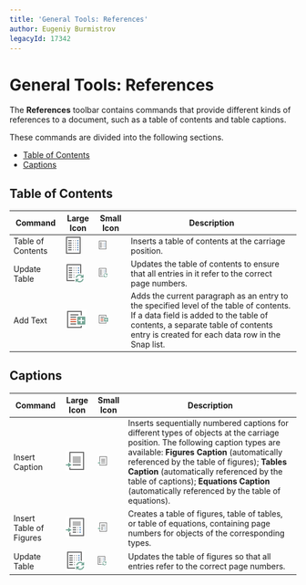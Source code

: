 ```yaml
---
title: 'General Tools: References'
author: Eugeniy Burmistrov
legacyId: 17342
---
```

# General Tools: References
The **References** toolbar contains commands that provide different kinds of references to a document, such as a table of contents and table captions.

These commands are divided into the following sections.
* [Table of Contents](#tableofcontents)
* [Captions](#captions)

## <a name="tableofcontents"/>Table of Contents
| Command | Large Icon | Small Icon | Description |
|---|---|---|---|
| Table of Contents | ![icon-toolbar-references-table-of-contents](../../../../images/img20803.png) | ![icon-small-toolbar-references-table-of-contents](../../../../images/img20809.png) | Inserts a table of contents at the carriage position. |
| Update Table | ![icon-toolbar-references-update-table-of-contents](../../../../images/img20805.png) | ![icon-small-toolbar-references-update-table-of-contents](../../../../images/img20811.png) | Updates the table of contents to ensure that all entries in it refer to the correct page numbers. |
| Add Text | ![icon-toolbar-references-add-text](../../../../images/img20796.png) | ![icon-small-toolbar-references-add-text](../../../../images/img20806.png) | Adds the current paragraph as an entry to the specified level of the table of contents. If a data field is added to the table of contents, a separate table of contents entry is created for each data row in the Snap list. |

## <a name="captions"/>Captions
| Command | Large Icon | Small Icon | Description |
|---|---|---|---|
| Insert Caption | ![icon-toolbar-references-insert-caption](../../../../images/img20799.png) | ![icon-small-toolbar-references-insert-caption](../../../../images/img20807.png) | Inserts sequentially numbered captions for different types of objects at the carriage position. The following caption types are available: **Figures Caption** (automatically referenced by the table of figures); **Tables Caption** (automatically referenced by the table of captions); **Equations Caption** (automatically referenced by the table of equations). |
| Insert Table of Figures | ![icon-toolbar-references-insert-table-of-figures](../../../../images/img20801.png) | ![icon-small-toolbar-references-insert-table-of-figures](../../../../images/img20808.png) | Creates a table of figures, table of tables, or table of equations, containing page numbers for objects of the corresponding types. |
| Update Table | ![icon-toolbar-references-update-table-of-figures](../../../../images/img20804.png) | ![icon-small-toolbar-references-update-table-of-figures](../../../../images/img20810.png) | Updates the table of figures so that all entries refer to the correct page numbers. |
